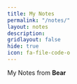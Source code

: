 ```yaml
---
title: My Notes
permalink: "/notes/"
layout: notes
description:
gridlayout: false
hide: true
icon: fa-file-code-o
---
```

My Notes from **Bear**
